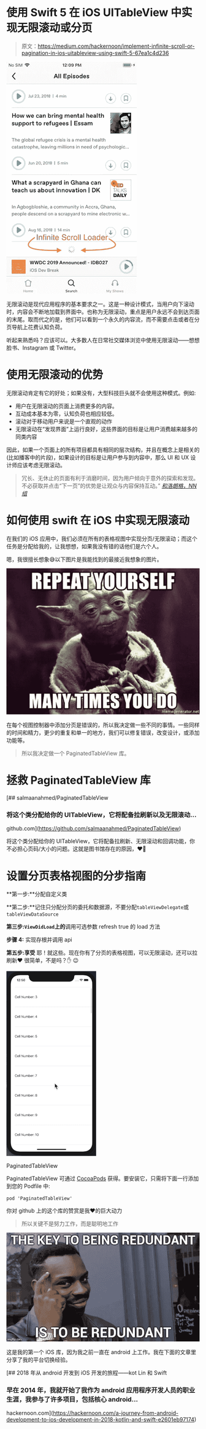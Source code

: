 # 使用 Swift 5 在 iOS UITableView 中实现无限滚动或分页

> 原文：<https://medium.com/hackernoon/implement-infinite-scroll-or-pagination-in-ios-uitableview-using-swift-5-67ea1c4d236>

![](img/d0abcb3b2e3835f24666300cbc9d3607.png)

无限滚动是现代应用程序的基本要求之一。这是一种设计模式，当用户向下滚动时，内容会不断地加载到界面中。也称为无限滚动，重点是用户永远不会到达页面的末尾。取而代之的是，他们可以看到一个永久的内容流，而不需要点击或者在分页导航上花费认知负荷。

听起来熟悉吗？应该可以。大多数人在日常社交媒体浏览中使用无限滚动——想想脸书、Instagram 或 Twitter。

# 使用无限滚动的优势

无限滚动肯定有它的好处；如果没有，大型科技巨头就不会使用这种模式。例如:

*   用户在无限滚动的页面上消费更多的内容。
*   互动成本基本为零，认知负荷也相应较低。
*   滚动对于移动用户来说是一个直观的动作
*   无限滚动在“发现界面”上运行良好，这些界面的目标是让用户消费越来越多的同类内容

因此，如果一个页面上的所有项目都具有相同的层次结构，并且在概念上是相关的(比如播客中的片段)，如果设计的目标是让用户参与到内容中，那么 UI 和 UX 设计师应该考虑无限滚动。

> 冗长、无休止的页面有利于消磨时间，因为用户倾向于意外的探索和发现。不必获取并点击“下一页”的优势是让观众与内容保持互动。” [*和洛朗格，NN 组*](https://www.nngroup.com/articles/infinite-scrolling/)

# 如何使用 swift 在 iOS 中实现无限滚动

在我们的 iOS 应用中，我们必须在所有的表格视图中实现分页/无限滚动；而这个任务是分配给我的，让我想想，如果我没有错的话他们是六个人。

嗯，我很擅长想象😅以下图片是我能找到的最接近我想象的图片。

![](img/60d856f402ab4416c64e1e10b5dee152.png)

在每个视图控制器中添加分页是错误的，所以我决定做一些不同的事情。一些同样的时间和精力，更少的重复和单一的地方，我们可以修复错误，改变设计，或添加功能等。

> 所以我决定做一个 PaginatedTableView 库。

# 拯救 PaginatedTableView 库

[](https://github.com/salmaanahmed/PaginatedTableView) [## salmaanahmed/PaginatedTableView

### 将这个类分配给你的 UITableView，它将配备拉刷新以及无限滚动…

github.com](https://github.com/salmaanahmed/PaginatedTableView) 

将这个类分配给你的 UITableView，它将配备拉刷新、无限滚动和回调功能，你不必担心页码/大小的问题。这就是图书馆存在的原因，❤️🙂

# 设置分页表格视图的分步指南

**第一步:**分配自定义类

**第二步:**记住只分配分页的委托和数据源，不要分配`tableViewDelegate`或`tableViewDataSource`

**第三步:`ViewDidLoad`上的**调用可选参数 refresh true 的 load 方法

**步骤 4:** 实现存根并调用 api

**第五步:享受**
耶！就这些。现在你有了分页的表格视图，可以无限滚动，还可以拉刷新❤️
很简单，不是吗？✋ 😉

![](img/669a826102a4779c7166047b246d1ef1.png)

PaginatedTableView

PaginatedTableView 可通过 [CocoaPods](https://cocoapods.org/) 获得。要安装它，只需将下面一行添加到您的 Podfile 中:

```
pod 'PaginatedTableView'
```

你对 github 上的这个库的赞赏是我❤️的巨大动力

> 所以关键不是努力工作，而是聪明地工作

![](img/06fb244973eb6f0929e83aa1f9dded65.png)

这是我的第一个 iOS 库，因为我之前一直在 android 上工作。我在下面的文章里分享了我的平台切换经验。

[](https://hackernoon.com/a-journey-from-android-development-to-ios-development-in-2018-kotlin-and-swift-e2601eb97174) [## 2018 年从 android 开发到 iOS 开发的旅程——kot Lin 和 Swift

### 早在 2014 年，我就开始了我作为 android 应用程序开发人员的职业生涯，我参与了许多项目，包括核心 android…

hackernoon.com](https://hackernoon.com/a-journey-from-android-development-to-ios-development-in-2018-kotlin-and-swift-e2601eb97174)